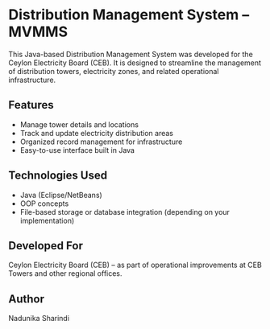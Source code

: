 # Distribution Management System – MVMMS

This Java-based Distribution Management System was developed for the Ceylon Electricity Board (CEB). It is designed to streamline the management of distribution towers, electricity zones, and related operational infrastructure.

## Features
- Manage tower details and locations
- Track and update electricity distribution areas
- Organized record management for infrastructure
- Easy-to-use interface built in Java

## Technologies Used
- Java (Eclipse/NetBeans)
- OOP concepts
- File-based storage or database integration (depending on your implementation)

## Developed For
Ceylon Electricity Board (CEB) – as part of operational improvements at CEB Towers and other regional offices.

## Author
Nadunika Sharindi

